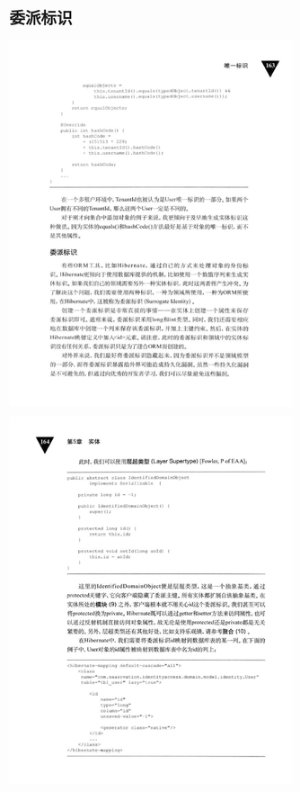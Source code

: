 # 委派标识 

<div align = "center"><img src = "images/000223.jpg"/></div>
 <p class="calibre1"><a id="calibre_link-352"></a><img src="images/000304.jpg" alt="Image 201" class="calibre2" /></p>  